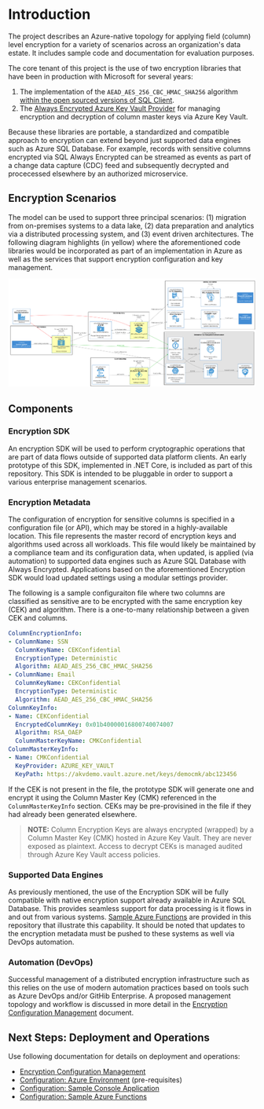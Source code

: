 # Introduction

The project describes an Azure-native topology for applying field (column) level encryption for a variety of scenarios across an organization's data estate. It includes sample code and documentation for evaluation purposes.

The core tenant of this project is the use of two encryption libraries that have been in production with Microsoft for several years:

1. The implementation of the `AEAD_AES_256_CBC_HMAC_SHA256` algorithm [within the open sourced versions of SQL Client](https://github.com/dotnet/SqlClient/tree/master/src/Microsoft.Data.SqlClient/netcore/src/Microsoft/Data/SqlClient).
2. The [Always Encrypted Azure Key Vault Provider](https://docs.microsoft.com/en-us/dotnet/api/microsoft.data.sqlclient.alwaysencrypted.azurekeyvaultprovider?view=akvprovider-dotnet-core-1.1) for managing encryption and decryption of column master keys via Azure Key Vault.

Because these libraries are portable, a standardized and compatible approach to encryption can extend beyond just supported data engines such as Azure SQL Database. For example, records with sensitive columns encrypted via SQL Always Encrypted can be streamed as events as part of a change data capture (CDC) feed and subsequently decrypted and procecessed elsewhere by an authorized microservice.

## Encryption Scenarios

The model can be used to support three principal scenarios: (1) migration from on-premises systems to a data lake, (2) data preparation and analytics via a distributed processing system, and (3) event driven architectures. The following diagram highlights (in yellow) where the aforementioned code libraries would be incorporated as part of an implementation in Azure as well as the services that support encryption configuration and key management.

<img src="docs/img/encryption-topology.png" />

## Components

### Encryption SDK

An encryption SDK will be used to perform cryptographic operations that are part of data flows outside of supported data platform clients. An early prototype of this SDK, implemented in .NET Core, is included as part of this repository. This SDK is intended to be pluggable in order to support a various enterprise management scenarios.

### Encryption Metadata

The configuration of encryption for sensitive columns is specified in a configuration file (or API), which may be stored in a highly-available location. This file represents the master record of encryption keys and algorithms used across all workloads. This file would likely be maintained by a compliance team and its configuration data, when updated, is applied (via automation) to supported data engines such as Azure SQL Database with Always Encrypted. Applications based on the aforementioned Encryption SDK would load updated settings using a modular settings provider.

The following is a sample configuraiton file where two columns are classified as sensitive are to be encrypted with the same encryption key (CEK) and algorithm. There is a one-to-many relationship between a given CEK and columns.

```yaml
ColumnEncryptionInfo:
- ColumnName: SSN
  ColumnKeyName: CEKConfidential
  EncryptionType: Deterministic
  Algorithm: AEAD_AES_256_CBC_HMAC_SHA256
- ColumnName: Email
  ColumnKeyName: CEKConfidential
  EncryptionType: Deterministic
  Algorithm: AEAD_AES_256_CBC_HMAC_SHA256
ColumnKeyInfo:
- Name: CEKConfidential
  EncryptedColumnKey: 0x01b40000016800740074007
  Algorithm: RSA_OAEP
  ColumnMasterKeyName: CMKConfidential
ColumnMasterKeyInfo:
- Name: CMKConfidential
  KeyProvider: AZURE_KEY_VAULT
  KeyPath: https://akvdemo.vault.azure.net/keys/democmk/abc123456
```

If the CEK is not present in the file, the prototype SDK will generate one and encrypt it using the Column Master Key (CMK) referenced in the `ColumnMasterKeyInfo` section. CEKs may be pre-provisined in the file if they had already been generated elsewhere.

> **NOTE:** Column Encryption Keys are always encrypted (wrapped) by a Column Master Key (CMK) hosted in Azure Key Vault. They are never exposed as plaintext. Access to decrypt CEKs is managed audited through Azure Key Vault access policies.

### Supported Data Engines

As previously mentioned, the use of the Encryption SDK will be fully compatible with native encryption support already available in Azure SQL Database. This provides seamless support for data processing is it flows in and out from various systems. [Sample Azure Functions](src/ColumnEncryptionFunctions/README.md) are provided in this repository that illustrate this capability. It should be noted that updates to the encryption metadata must be pushed to these systems as well via DevOps automation.

### Automation (DevOps)

Successful management of a distributed encryption infrastructure such as this relies on the use of modern automation practices based on tools such as Azure DevOps and/or GitHib Enterprise. A proposed management topology and workflow is discussed in more detail in the [Encryption Configuration Management](docs/management-and-ops.md) document.

## Next Steps: Deployment and Operations

Use following documentation for details on deployment and operations:

* [Encryption Configuration Management](docs/management-and-ops.md)
* [Configuration: Azure Environment](docs/configure-azure.md) (pre-requisites)
* [Configuration: Sample Console Application](src/ColumnEncryptionApp/README.md)
* [Configuration: Sample Azure Functions](src/ColumnEncryptionFunctions/README.md)
